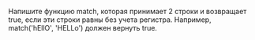 Напишите функцию match, которая принимает 2 строки и возвращает true, если эти строки равны без учета регистра. Например, match('hEllO', 'HELLo') должен вернуть true.
